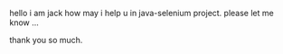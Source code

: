 hello i am jack
how may i help u in java-selenium project.
please let me know ...

thank you so much.
